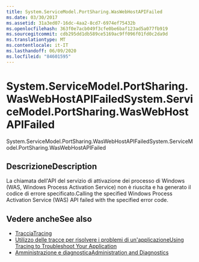 ```yaml
---
title: System.ServiceModel.PortSharing.WasWebHostAPIFailed
ms.date: 03/30/2017
ms.assetid: 31a3ed07-16dc-4aa2-8cd7-6974ef75432b
ms.openlocfilehash: 363f0e7acb049f3cfe0be6baf123ad5a077fb919
ms.sourcegitcommit: cdb295dd1db589ce5169ac9ff096f01fd0c2da9d
ms.translationtype: MT
ms.contentlocale: it-IT
ms.lasthandoff: 06/09/2020
ms.locfileid: "84601595"
---
```

# <a name="systemservicemodelportsharingwaswebhostapifailed"></a><span data-ttu-id="94289-102">System.ServiceModel.PortSharing.WasWebHostAPIFailed</span><span class="sxs-lookup"><span data-stu-id="94289-102">System.ServiceModel.PortSharing.WasWebHostAPIFailed</span></span>
<span data-ttu-id="94289-103">System.ServiceModel.PortSharing.WasWebHostAPIFailed</span><span class="sxs-lookup"><span data-stu-id="94289-103">System.ServiceModel.PortSharing.WasWebHostAPIFailed</span></span>  
  
## <a name="description"></a><span data-ttu-id="94289-104">Descrizione</span><span class="sxs-lookup"><span data-stu-id="94289-104">Description</span></span>  
 <span data-ttu-id="94289-105">La chiamata dell'API del servizio di attivazione dei processo di Windows (WAS, Windows Process Activation Service) non è riuscita e ha generato il codice di errore specificato.</span><span class="sxs-lookup"><span data-stu-id="94289-105">Calling the specified Windows Process Activation Service (WAS) API failed with the specified error code.</span></span>  
  
## <a name="see-also"></a><span data-ttu-id="94289-106">Vedere anche</span><span class="sxs-lookup"><span data-stu-id="94289-106">See also</span></span>

- [<span data-ttu-id="94289-107">Traccia</span><span class="sxs-lookup"><span data-stu-id="94289-107">Tracing</span></span>](index.md)
- [<span data-ttu-id="94289-108">Utilizzo delle tracce per risolvere i problemi di un'applicazione</span><span class="sxs-lookup"><span data-stu-id="94289-108">Using Tracing to Troubleshoot Your Application</span></span>](using-tracing-to-troubleshoot-your-application.md)
- [<span data-ttu-id="94289-109">Amministrazione e diagnostica</span><span class="sxs-lookup"><span data-stu-id="94289-109">Administration and Diagnostics</span></span>](../index.md)
